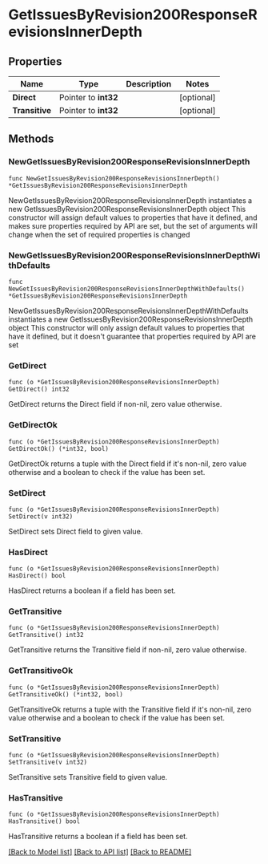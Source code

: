 # GetIssuesByRevision200ResponseRevisionsInnerDepth

## Properties

Name | Type | Description | Notes
------------ | ------------- | ------------- | -------------
**Direct** | Pointer to **int32** |  | [optional] 
**Transitive** | Pointer to **int32** |  | [optional] 

## Methods

### NewGetIssuesByRevision200ResponseRevisionsInnerDepth

`func NewGetIssuesByRevision200ResponseRevisionsInnerDepth() *GetIssuesByRevision200ResponseRevisionsInnerDepth`

NewGetIssuesByRevision200ResponseRevisionsInnerDepth instantiates a new GetIssuesByRevision200ResponseRevisionsInnerDepth object
This constructor will assign default values to properties that have it defined,
and makes sure properties required by API are set, but the set of arguments
will change when the set of required properties is changed

### NewGetIssuesByRevision200ResponseRevisionsInnerDepthWithDefaults

`func NewGetIssuesByRevision200ResponseRevisionsInnerDepthWithDefaults() *GetIssuesByRevision200ResponseRevisionsInnerDepth`

NewGetIssuesByRevision200ResponseRevisionsInnerDepthWithDefaults instantiates a new GetIssuesByRevision200ResponseRevisionsInnerDepth object
This constructor will only assign default values to properties that have it defined,
but it doesn't guarantee that properties required by API are set

### GetDirect

`func (o *GetIssuesByRevision200ResponseRevisionsInnerDepth) GetDirect() int32`

GetDirect returns the Direct field if non-nil, zero value otherwise.

### GetDirectOk

`func (o *GetIssuesByRevision200ResponseRevisionsInnerDepth) GetDirectOk() (*int32, bool)`

GetDirectOk returns a tuple with the Direct field if it's non-nil, zero value otherwise
and a boolean to check if the value has been set.

### SetDirect

`func (o *GetIssuesByRevision200ResponseRevisionsInnerDepth) SetDirect(v int32)`

SetDirect sets Direct field to given value.

### HasDirect

`func (o *GetIssuesByRevision200ResponseRevisionsInnerDepth) HasDirect() bool`

HasDirect returns a boolean if a field has been set.

### GetTransitive

`func (o *GetIssuesByRevision200ResponseRevisionsInnerDepth) GetTransitive() int32`

GetTransitive returns the Transitive field if non-nil, zero value otherwise.

### GetTransitiveOk

`func (o *GetIssuesByRevision200ResponseRevisionsInnerDepth) GetTransitiveOk() (*int32, bool)`

GetTransitiveOk returns a tuple with the Transitive field if it's non-nil, zero value otherwise
and a boolean to check if the value has been set.

### SetTransitive

`func (o *GetIssuesByRevision200ResponseRevisionsInnerDepth) SetTransitive(v int32)`

SetTransitive sets Transitive field to given value.

### HasTransitive

`func (o *GetIssuesByRevision200ResponseRevisionsInnerDepth) HasTransitive() bool`

HasTransitive returns a boolean if a field has been set.


[[Back to Model list]](../README.md#documentation-for-models) [[Back to API list]](../README.md#documentation-for-api-endpoints) [[Back to README]](../README.md)


